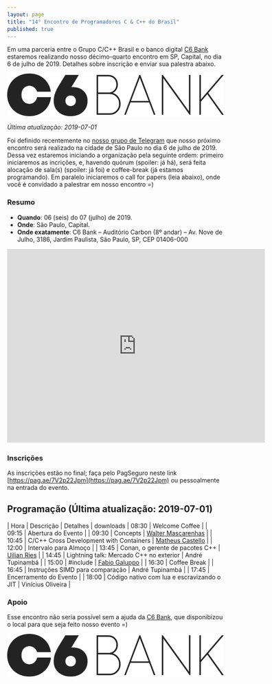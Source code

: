 ```yaml
---
layout: page
title: "14° Encontro de Programadores C & C++ do Brasil"
published: true
---
```

Em uma parceria entre o Grupo C/C++ Brasil e o banco digital [C6 Bank](https://www.c6bank.com.br/) estaremos realizando nosso décimo-quarto encontro em SP, Capital, no dia 6 de julho de 2019. Detalhes sobre inscrição e enviar sua palestra abaixo.

![](/encontros/images/Marca_C6BANK_positivo.png)

*Última atualização: 2019-07-01*

Foi definido recentemente no [nosso grupo de Telegram](https://t.me/ccppbrasil) que nosso próximo encontro será realizado na cidade de São Paulo no dia 6 de julho de 2019. Dessa vez estaremos iniciando a organização pela seguinte ordem: primeiro iniciaremos as incrições, e, havendo quórum (spoiler: já há), será feita alocação de sala(s) (spoiler: já foi) e coffee-break (já estamos programando). Em paralelo iniciaremos o call for papers (leia abaixo), onde você é convidado a palestrar em nosso encontro =)

### Resumo

 - **Quando**: 06 (seis) do 07 (julho) de 2019.
 - **Onde**: São Paulo, Capital.
 - **Onde exatamente**: C6 Bank – Auditório Carbon (8º andar) – Av. Nove de Julho, 3186, Jardim Paulista, São Paulo, SP, CEP 01406-000

<iframe src="https://www.google.com/maps/embed?pb=!1m18!1m12!1m3!1d3657.019192111437!2d-46.66216288457324!3d-23.567754184679742!2m3!1f0!2f0!3f0!3m2!1i1024!2i768!4f13.1!3m3!1m2!1s0x94ce597e06e2bff3%3A0x3dbf7d7bd39681d1!2sC6+Bank!5e0!3m2!1sen!2sbr!4v1557931957368!5m2!1sen!2sbr" width="600" height="450" frameborder="0" style="border:0" allowfullscreen></iframe>

### Inscrições

As inscrições estão no final; faça pelo PagSeguro neste link [https://pag.ae/7V2p22Jpm](https://pag.ae/7V2p22Jpm) ou pessoalmente na entrada do evento.

## Programação (Última atualização: 2019-07-01)

| Hora  | Descrição                                    | Detalhes | downloads
| 08:30 | Welcome Coffee                               | 
| 09:15 | Abertura do Evento                           | 
| 09:30 | Concepts                                     | [Walter Mascarenhas](http://www.ime.usp.br/~walterfm) |
| 10:45 | C/C++ Cross Development with Containers      | [Matheus Castello](http://www.castello.eng.br/) |
| 12:00 | Intervalo para Almoço                        |
| 13:45 | Conan, o gerente de pacotes C++              | [Uilian Ries](https://uilianries.github.io/) |
| 14:45 | Lightning talk: Mercado C++ no exterior      | André Tupinambá |
| 15:00 | #include <algorithm>                         | [Fabio Galuppo](https://github.com/fabiogaluppo) |
| 16:30 | Coffee Break                                 |
| 16:45 | Instruções SIMD para comparação              | André Tupinambá |
| 17:45 | Encerramento do Evento                       | 
| 18:00 | Código nativo com lua e escravizando o JIT   | Vinícius Oliveira |

### Apoio

Esse encontro não seria possível sem a ajuda da [C6 Bank](https://www.c6bank.com.br/), que disponibizou o local para que seja feito nosso evento =)

![](/encontros/images/Marca_C6BANK_positivo.png)

